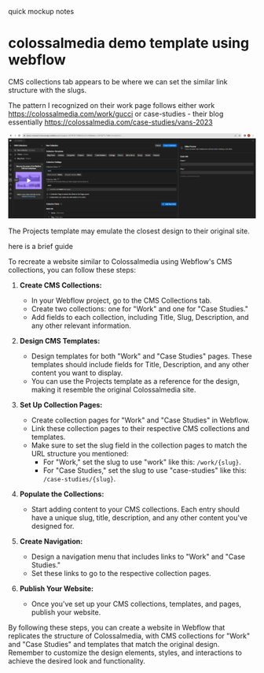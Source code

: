 quick mockup notes

# colossalmedia demo template using webflow

CMS collections tab appears to be where we can set the similar link structure with the slugs.

The pattern I recognized on their work page follows either
work
https://colossalmedia.com/work/gucci
or 
case-studies - their blog essentially
https://colossalmedia.com/case-studies/vans-2023

![Webflow CMS collection menu](webflow-cms-collection-menu.png)

The Projects template may emulate the closest design to their original site.



here is a brief guide

To recreate a website similar to Colossalmedia using Webflow's CMS collections, you can follow these steps:

1. **Create CMS Collections:**
   - In your Webflow project, go to the CMS Collections tab.
   - Create two collections: one for "Work" and one for "Case Studies."
   - Add fields to each collection, including Title, Slug, Description, and any other relevant information.

2. **Design CMS Templates:**
   - Design templates for both "Work" and "Case Studies" pages. These templates should include fields for Title, Description, and any other content you want to display.
   - You can use the Projects template as a reference for the design, making it resemble the original Colossalmedia site.

3. **Set Up Collection Pages:**
   - Create collection pages for "Work" and "Case Studies" in Webflow.
   - Link these collection pages to their respective CMS collections and templates.
   - Make sure to set the slug field in the collection pages to match the URL structure you mentioned:
     - For "Work," set the slug to use "work" like this: `/work/{slug}`.
     - For "Case Studies," set the slug to use "case-studies" like this: `/case-studies/{slug}`.

4. **Populate the Collections:**
   - Start adding content to your CMS collections. Each entry should have a unique slug, title, description, and any other content you've designed for.

5. **Create Navigation:**
   - Design a navigation menu that includes links to "Work" and "Case Studies."
   - Set these links to go to the respective collection pages.

6. **Publish Your Website:**
   - Once you've set up your CMS collections, templates, and pages, publish your website.

By following these steps, you can create a website in Webflow that replicates the structure of Colossalmedia, with CMS collections for "Work" and "Case Studies" and templates that match the original design. Remember to customize the design elements, styles, and interactions to achieve the desired look and functionality.